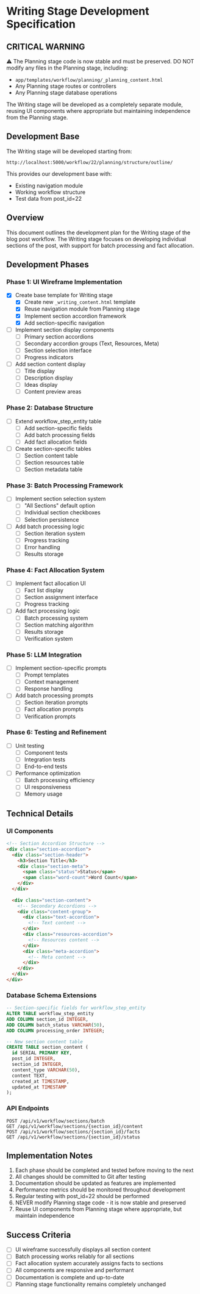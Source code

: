 # Writing Stage Development Specification

## CRITICAL WARNING
⚠️ The Planning stage code is now stable and must be preserved. DO NOT modify any files in the Planning stage, including:
- `app/templates/workflow/planning/_planning_content.html`
- Any Planning stage routes or controllers
- Any Planning stage database operations

The Writing stage will be developed as a completely separate module, reusing UI components where appropriate but maintaining independence from the Planning stage.

## Development Base
The Writing stage will be developed starting from:
```
http://localhost:5000/workflow/22/planning/structure/outline/
```

This provides our development base with:
- Existing navigation module
- Working workflow structure
- Test data from post_id=22

## Overview
This document outlines the development plan for the Writing stage of the blog post workflow. The Writing stage focuses on developing individual sections of the post, with support for batch processing and fact allocation.

## Development Phases

### Phase 1: UI Wireframe Implementation
- [x] Create base template for Writing stage
  - [x] Create new `_writing_content.html` template
  - [x] Reuse navigation module from Planning stage
  - [x] Implement section accordion framework
  - [x] Add section-specific navigation

- [ ] Implement section display components
  - [ ] Primary section accordions
  - [ ] Secondary accordion groups (Text, Resources, Meta)
  - [ ] Section selection interface
  - [ ] Progress indicators

- [ ] Add section content display
  - [ ] Title display
  - [ ] Description display
  - [ ] Ideas display
  - [ ] Content preview areas

### Phase 2: Database Structure
- [ ] Extend workflow_step_entity table
  - [ ] Add section-specific fields
  - [ ] Add batch processing fields
  - [ ] Add fact allocation fields

- [ ] Create section-specific tables
  - [ ] Section content table
  - [ ] Section resources table
  - [ ] Section metadata table

### Phase 3: Batch Processing Framework
- [ ] Implement section selection system
  - [ ] "All Sections" default option
  - [ ] Individual section checkboxes
  - [ ] Selection persistence

- [ ] Add batch processing logic
  - [ ] Section iteration system
  - [ ] Progress tracking
  - [ ] Error handling
  - [ ] Results storage

### Phase 4: Fact Allocation System
- [ ] Implement fact allocation UI
  - [ ] Fact list display
  - [ ] Section assignment interface
  - [ ] Progress tracking

- [ ] Add fact processing logic
  - [ ] Batch processing system
  - [ ] Section matching algorithm
  - [ ] Results storage
  - [ ] Verification system

### Phase 5: LLM Integration
- [ ] Implement section-specific prompts
  - [ ] Prompt templates
  - [ ] Context management
  - [ ] Response handling

- [ ] Add batch processing prompts
  - [ ] Section iteration prompts
  - [ ] Fact allocation prompts
  - [ ] Verification prompts

### Phase 6: Testing and Refinement
- [ ] Unit testing
  - [ ] Component tests
  - [ ] Integration tests
  - [ ] End-to-end tests

- [ ] Performance optimization
  - [ ] Batch processing efficiency
  - [ ] UI responsiveness
  - [ ] Memory usage

## Technical Details

### UI Components
```html
<!-- Section Accordion Structure -->
<div class="section-accordion">
  <div class="section-header">
    <h3>Section Title</h3>
    <div class="section-meta">
      <span class="status">Status</span>
      <span class="word-count">Word Count</span>
    </div>
  </div>
  
  <div class="section-content">
    <!-- Secondary Accordions -->
    <div class="content-group">
      <div class="text-accordion">
        <!-- Text content -->
      </div>
      <div class="resources-accordion">
        <!-- Resources content -->
      </div>
      <div class="meta-accordion">
        <!-- Meta content -->
      </div>
    </div>
  </div>
</div>
```

### Database Schema Extensions
```sql
-- Section-specific fields for workflow_step_entity
ALTER TABLE workflow_step_entity
ADD COLUMN section_id INTEGER,
ADD COLUMN batch_status VARCHAR(50),
ADD COLUMN processing_order INTEGER;

-- New section content table
CREATE TABLE section_content (
  id SERIAL PRIMARY KEY,
  post_id INTEGER,
  section_id INTEGER,
  content_type VARCHAR(50),
  content TEXT,
  created_at TIMESTAMP,
  updated_at TIMESTAMP
);
```

### API Endpoints
```
POST /api/v1/workflow/sections/batch
GET /api/v1/workflow/sections/{section_id}/content
POST /api/v1/workflow/sections/{section_id}/facts
GET /api/v1/workflow/sections/{section_id}/status
```

## Implementation Notes

1. Each phase should be completed and tested before moving to the next
2. All changes should be committed to Git after testing
3. Documentation should be updated as features are implemented
4. Performance metrics should be monitored throughout development
5. Regular testing with post_id=22 should be performed
6. NEVER modify Planning stage code - it is now stable and preserved
7. Reuse UI components from Planning stage where appropriate, but maintain independence

## Success Criteria

- [ ] UI wireframe successfully displays all section content
- [ ] Batch processing works reliably for all sections
- [ ] Fact allocation system accurately assigns facts to sections
- [ ] All components are responsive and performant
- [ ] Documentation is complete and up-to-date
- [ ] Planning stage functionality remains completely unchanged 